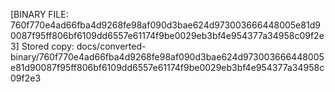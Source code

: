[BINARY FILE: 760f770e4ad66fba4d9268fe98af090d3bae624d973003666448005e81d90087f95ff806bf6109dd6557e61174f9be0029eb3bf4e954377a34958c09f2e3]
Stored copy: docs/converted-binary/760f770e4ad66fba4d9268fe98af090d3bae624d973003666448005e81d90087f95ff806bf6109dd6557e61174f9be0029eb3bf4e954377a34958c09f2e3
